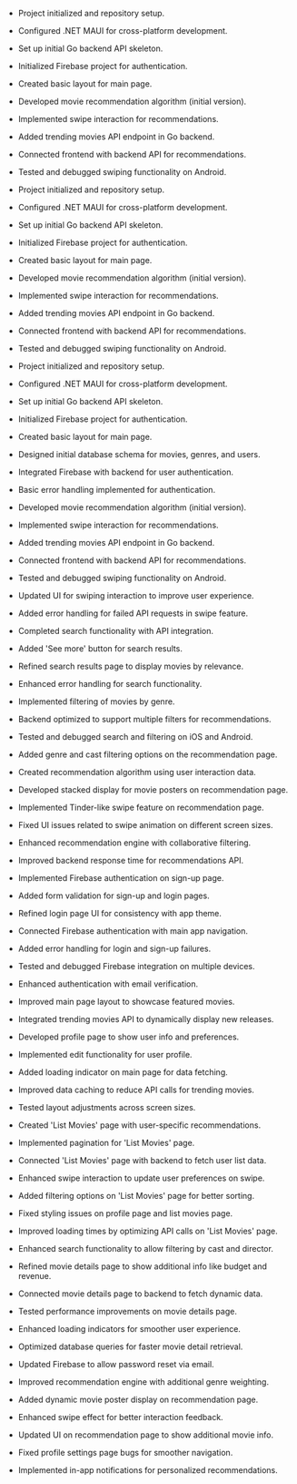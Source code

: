 
- Project initialized and repository setup.

- Configured .NET MAUI for cross-platform development.

- Set up initial Go backend API skeleton.

- Initialized Firebase project for authentication.

- Created basic layout for main page.

- Developed movie recommendation algorithm (initial version).

- Implemented swipe interaction for recommendations.

- Added trending movies API endpoint in Go backend.

- Connected frontend with backend API for recommendations.

- Tested and debugged swiping functionality on Android.

- Project initialized and repository setup.

- Configured .NET MAUI for cross-platform development.

- Set up initial Go backend API skeleton.

- Initialized Firebase project for authentication.

- Created basic layout for main page.

- Developed movie recommendation algorithm (initial version).

- Implemented swipe interaction for recommendations.

- Added trending movies API endpoint in Go backend.

- Connected frontend with backend API for recommendations.

- Tested and debugged swiping functionality on Android.

- Project initialized and repository setup.

- Configured .NET MAUI for cross-platform development.

- Set up initial Go backend API skeleton.

- Initialized Firebase project for authentication.

- Created basic layout for main page.

- Designed initial database schema for movies, genres, and users.

- Integrated Firebase with backend for user authentication.

- Basic error handling implemented for authentication.

- Developed movie recommendation algorithm (initial version).

- Implemented swipe interaction for recommendations.

- Added trending movies API endpoint in Go backend.

- Connected frontend with backend API for recommendations.

- Tested and debugged swiping functionality on Android.

- Updated UI for swiping interaction to improve user experience.

- Added error handling for failed API requests in swipe feature.

- Completed search functionality with API integration.

- Added 'See more' button for search results.

- Refined search results page to display movies by relevance.

- Enhanced error handling for search functionality.

- Implemented filtering of movies by genre.

- Backend optimized to support multiple filters for recommendations.

- Tested and debugged search and filtering on iOS and Android.

- Added genre and cast filtering options on the recommendation page.

- Created recommendation algorithm using user interaction data.

- Developed stacked display for movie posters on recommendation page.

- Implemented Tinder-like swipe feature on recommendation page.

- Fixed UI issues related to swipe animation on different screen sizes.

- Enhanced recommendation engine with collaborative filtering.

- Improved backend response time for recommendations API.

- Implemented Firebase authentication on sign-up page.

- Added form validation for sign-up and login pages.

- Refined login page UI for consistency with app theme.

- Connected Firebase authentication with main app navigation.

- Added error handling for login and sign-up failures.

- Tested and debugged Firebase integration on multiple devices.

- Enhanced authentication with email verification.

- Improved main page layout to showcase featured movies.

- Integrated trending movies API to dynamically display new releases.

- Developed profile page to show user info and preferences.

- Implemented edit functionality for user profile.

- Added loading indicator on main page for data fetching.

- Improved data caching to reduce API calls for trending movies.

- Tested layout adjustments across screen sizes.

- Created 'List Movies' page with user-specific recommendations.

- Implemented pagination for 'List Movies' page.

- Connected 'List Movies' page with backend to fetch user list data.

- Enhanced swipe interaction to update user preferences on swipe.

- Added filtering options on 'List Movies' page for better sorting.

- Fixed styling issues on profile page and list movies page.

- Improved loading times by optimizing API calls on 'List Movies' page.

- Enhanced search functionality to allow filtering by cast and director.

- Refined movie details page to show additional info like budget and revenue.

- Connected movie details page to backend to fetch dynamic data.

- Tested performance improvements on movie details page.

- Enhanced loading indicators for smoother user experience.

- Optimized database queries for faster movie detail retrieval.

- Updated Firebase to allow password reset via email.

- Improved recommendation engine with additional genre weighting.

- Added dynamic movie poster display on recommendation page.

- Enhanced swipe effect for better interaction feedback.

- Updated UI on recommendation page to show additional movie info.

- Fixed profile settings page bugs for smoother navigation.

- Implemented in-app notifications for personalized recommendations.

